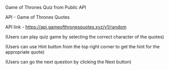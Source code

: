 Game of Thrones Quiz from Public API

API - Game of Thrones Quotes

API link - https://api.gameofthronesquotes.xyz/v1/random

(Users can play quiz game by selecting the correct character of the quotes)

(Users can use Hint button from the top right corner to get the hint for the appropriate quote)

(Users can go the next question by clicking the Next button)
